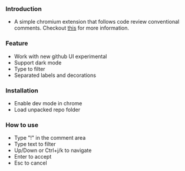 ### Introduction
- A simple chromium extension that follows code review conventional comments. Checkout [this](https://conventionalcomments.org/) for more information.

### Feature
- Work with new github UI experimental
- Support dark mode
- Type to filter
- Separated labels and decorations

### Installation
- Enable dev mode in chrome
- Load unpacked repo folder

### How to use
- Type "!" in the comment area
- Type text to filter
- Up/Down or Ctrl+j/k to navigate
- Enter to accept
- Esc to cancel
